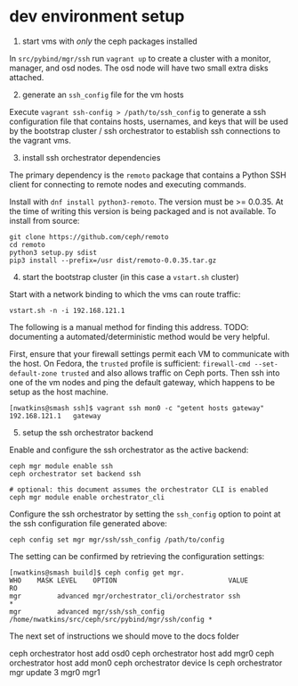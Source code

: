 # dev environment setup

1. start vms with _only_ the ceph packages installed

In `src/pybind/mgr/ssh` run `vagrant up` to create a cluster with a monitor,
manager, and osd nodes. The osd node will have two small extra disks attached.

2. generate an `ssh_config` file for the vm hosts

Execute `vagrant ssh-config > /path/to/ssh_config` to generate a ssh
configuration file that contains hosts, usernames, and keys that will be used by
the bootstrap cluster / ssh orchestrator to establish ssh connections to the
vagrant vms.

3. install ssh orchestrator dependencies

The primary dependency is the `remoto` package that contains a Python SSH client
for connecting to remote nodes and executing commands.

Install with `dnf install python3-remoto`. The version must be >= 0.0.35. At the
time of writing this version is being packaged and is not available. To install
from source:

```
git clone https://github.com/ceph/remoto
cd remoto
python3 setup.py sdist
pip3 install --prefix=/usr dist/remoto-0.0.35.tar.gz
```

4. start the bootstrap cluster (in this case a `vstart.sh` cluster)

Start with a network binding to which the vms can route traffic:

  `vstart.sh -n -i 192.168.121.1`

The following is a manual method for finding this address. TODO: documenting a
automated/deterministic method would be very helpful.

First, ensure that your firewall settings permit each VM to communicate with the
host.  On Fedora, the `trusted` profile is sufficient: `firewall-cmd
--set-default-zone trusted` and also allows traffic on Ceph ports. Then ssh into
one of the vm nodes and ping the default gateway, which happens to be setup as
the host machine.

```
[nwatkins@smash ssh]$ vagrant ssh mon0 -c "getent hosts gateway"
192.168.121.1   gateway
```

5. setup the ssh orchestrator backend

Enable and configure the ssh orchestrator as the active backend:

```
ceph mgr module enable ssh
ceph orchestrator set backend ssh

# optional: this document assumes the orchestrator CLI is enabled
ceph mgr module enable orchestrator_cli
```

Configure the ssh orchestrator by setting the `ssh_config` option to point at
the ssh configuration file generated above:

```
ceph config set mgr mgr/ssh/ssh_config /path/to/config
```

The setting can be confirmed by retrieving the configuration settings:

```
[nwatkins@smash build]$ ceph config get mgr.
WHO    MASK LEVEL    OPTION                            VALUE                                             RO
mgr         advanced mgr/orchestrator_cli/orchestrator ssh                                               *
mgr         advanced mgr/ssh/ssh_config                /home/nwatkins/src/ceph/src/pybind/mgr/ssh/config *
```

The next set of instructions we should move to the docs folder

ceph orchestrator host add osd0
ceph orchestrator host add mgr0
ceph orchestrator host add mon0
ceph orchestrator device ls
ceph orchestrator mgr update 3 mgr0 mgr1
